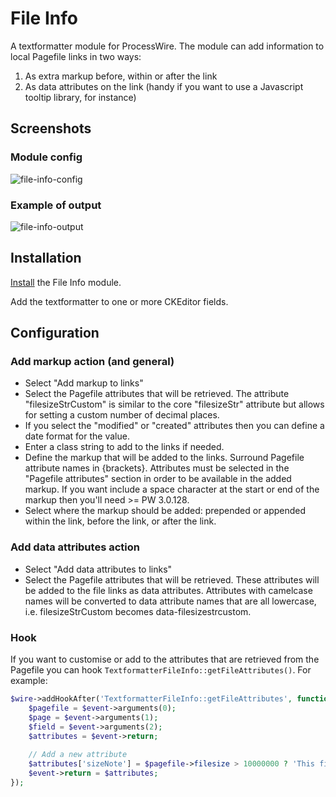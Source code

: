 # File Info

A textformatter module for ProcessWire. The module can add information to local Pagefile links in two ways: 

1. As extra markup before, within or after the link
2. As data attributes on the link (handy if you want to use a Javascript tooltip library, for instance)

## Screenshots

### Module config

![file-info-config](https://user-images.githubusercontent.com/1538852/56021059-a0f07b80-5d5c-11e9-8c11-9edc9ffe2d3f.png)

### Example of output

![file-info-output](https://user-images.githubusercontent.com/1538852/56021081-aa79e380-5d5c-11e9-9e3d-0510056e13e5.png)

## Installation

[Install](http://modules.processwire.com/install-uninstall/) the File Info module.

Add the textformatter to one or more CKEditor fields.

## Configuration

### Add markup action (and general)

* Select "Add markup to links"
* Select the Pagefile attributes that will be retrieved. The attribute "filesizeStrCustom" is similar to the core "filesizeStr" attribute but allows for setting a custom number of decimal places.
* If you select the "modified" or "created" attributes then you can define a date format for the value.
* Enter a class string to add to the links if needed.
* Define the markup that will be added to the links. Surround Pagefile attribute names in {brackets}. Attributes must be selected in the "Pagefile attributes" section in order to be available in the added markup. If you want include a space character at the start or end of the markup then you'll need >= PW 3.0.128.
* Select where the markup should be added: prepended or appended within the link, before the link, or after the link.

### Add data attributes action

* Select "Add data attributes to links"
* Select the Pagefile attributes that will be retrieved. These attributes will be added to the file links as data attributes. Attributes with camelcase names will be converted to data attribute names that are all lowercase, i.e. filesizeStrCustom becomes data-filesizestrcustom.

### Hook

If you want to customise or add to the attributes that are retrieved from the Pagefile you can hook `TextformatterFileInfo::getFileAttributes()`. For example:

```php
$wire->addHookAfter('TextformatterFileInfo::getFileAttributes', function(HookEvent $event) {
	$pagefile = $event->arguments(0);
	$page = $event->arguments(1);
	$field = $event->arguments(2);
	$attributes = $event->return;
	
	// Add a new attribute
	$attributes['sizeNote'] = $pagefile->filesize > 10000000 ? 'This file is pretty big' : 'This file is not so big';
	$event->return = $attributes;
});
```